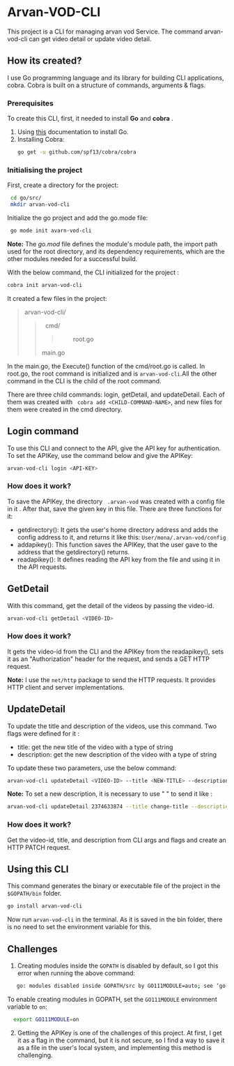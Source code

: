 # Arvan-VOD-CLI

This project is a CLI for managing arvan vod Service.
The command arvan-vod-cli can get video detail or update video detail.

## How its created?

I use Go programming language and its library for building CLI applications, cobra.
Cobra is built on a structure of commands, arguments & flags.

### Prerequisites
To create this CLI, first,  it needed to install **Go** and **cobra** .
1. Using [this](https://go.dev/dl/) documentation to install Go.
2. Installing Cobra:
   ```bash
   go get -u github.com/spf13/cobra/cobra
   ```

### Initialising the project
 First, create a directory for the project:
  ```bash
   cd go/src/
   mkdir arvan-vod-cli
   ```
  Initialize the go project and add the go.mode file:
  ```bash
   go mode init avarn-vod-cli
   ```
**Note:** The *go.mod* file defines the module's module path, the import path used for the root directory, and its dependency requirements, which are the other modules needed for a successful build.

With the below command, the CLI initialized for the project :

```bash
cobra init arvan-vod-cli
```

It created a few files in the project:

> arvan-vod-cli/
>>&nbsp; cmd/
>>>&nbsp;&nbsp;&nbsp;&nbsp;&nbsp;&nbsp;&nbsp;&nbsp;root.go
>>
>>main.go

In the main.go, the Execute() function of the cmd/root.go is called. In root.go, the root command is initialized and is  ```arvan-vod-cli```.All the other command in the CLI is the child of the root command.

There are three child commands: login, getDetail, and updateDetail.
Each of them was created with ``` cobra add <CHILD-COMMAND-NAME>```, and new files for them were created in the cmd directory.

## Login command

To use this CLI and connect to the API,  give the API key for authentication.
To set the APIKey,  use the command below and give the APIKey:
```bash
arvan-vod-cli login <API-KEY>
```

### How does it work?
To save the APIKey, the directory ``` .arvan-vod```  was created with a config file in it  . After that, save the given key in this file.
There are three functions for it:

- getdirectory(): It gets the user's home directory address and adds the config address to it, and returns it like this:
```User/mona/.arvan-vod/config```
- addapikey(): This function saves the APIKey, that the user gave to the address that the getdirectory() returns.
- readapikey(): It defines reading the API key from the file and using it in the API requests.

## GetDetail
With this command, get the detail of the videos by passing the video-id.
```bash
arvan-vod-cli getDetail <VIDEO-ID>
```
### How does it work?
 It gets the video-id from the CLI and the APIKey from the readapikey(), sets it as an "Authorization" header for the request, and sends a GET HTTP request.

**Note:** I use the ```net/http``` package to send the HTTP requests. It provides HTTP client and server implementations.


## UpdateDetail

To update the title and description of the videos, use this command.
Two flags were defined for it  :

- title: get the new title of the video with a type of string
- description: get the new description of the video with a type of string

To update these two parameters,  use the below command:

```bash
arvan-vod-cli updateDetail <VIDEO-ID> --title <NEW-TITLE> --description <NEW-DESCRIPTION>
```
**Note:** To set a new description, it is necessary to use " " to send it like :
```bash
arvan-vod-cli updateDetail 2374633874 --title change-title --description "it is to change a title"
```
 ### How does it work?
Get the video-id, title, and description from CLI args and flags and create an HTTP PATCH request.

## Using this CLI
This command generates the binary or executable file of the project in the ```$GOPATH/bin``` folder.
```bash
go install arvan-vod-cli
```
Now run `arvan-vod-cli`  in the terminal. As it is saved in the bin folder, there is no need to set the environment variable for this.

## Challenges

1. Creating modules inside the  `GOPATH` is disabled by default, so I got this error when running the above command:
```bash
   go: modules disabled inside GOPATH/src by GO111MODULE=auto; see ‘go help modules’
   ```
 To enable creating modules in GOPATH, set the `GO111MODULE` environment variable to `on`:
 ```bash
   export GO111MODULE=on
   ```

 2. Getting the APIKey is one of the challenges of this project. At first, I get it as a flag in the command, but it is not secure, so I find a way to save it as a file in the user's local system, and implementing this method is challenging.